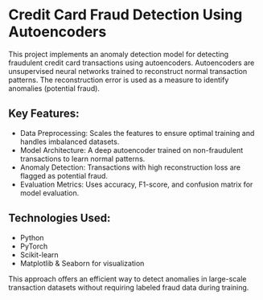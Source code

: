 # Credit Card Fraud Detection Using Autoencoders
This project implements an anomaly detection model for detecting fraudulent credit card transactions using autoencoders. Autoencoders are unsupervised neural networks trained to reconstruct normal transaction patterns. The reconstruction error is used as a measure to identify anomalies (potential fraud).

## Key Features:
- Data Preprocessing: Scales the features to ensure optimal training and handles imbalanced datasets.
- Model Architecture: A deep autoencoder trained on non-fraudulent transactions to learn normal patterns.
- Anomaly Detection: Transactions with high reconstruction loss are flagged as potential fraud.
- Evaluation Metrics: Uses accuracy, F1-score, and confusion matrix for model evaluation.
## Technologies Used:
- Python
- PyTorch
- Scikit-learn
- Matplotlib & Seaborn for visualization

This approach offers an efficient way to detect anomalies in large-scale transaction datasets without requiring labeled fraud data during training.